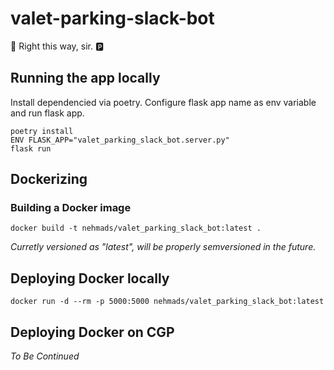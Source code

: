 # valet-parking-slack-bot
🔑 Right this way, sir. 🅿

## Running the app locally
Install dependencied via poetry. 
Configure flask app name as env variable and run flask app.
```
poetry install
ENV FLASK_APP="valet_parking_slack_bot.server.py"
flask run

```
## Dockerizing
### Building a Docker image

```
docker build -t nehmads/valet_parking_slack_bot:latest .
```
*Curretly versioned as "latest", will be properly semversioned in the future.*
## Deploying Docker locally

```
docker run -d --rm -p 5000:5000 nehmads/valet_parking_slack_bot:latest
```
## Deploying Docker on CGP
*To Be Continued*
